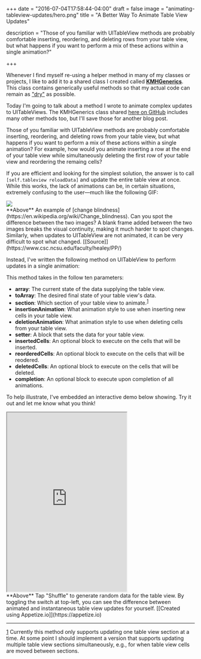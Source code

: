 +++
date = "2016-07-04T17:58:44-04:00"
draft = false
image = "animating-tableview-updates/hero.png"
title = "A Better Way To Animate Table View Updates"

description = "Those of you familiar with UITableView methods are probably comfortable inserting, reordering, and deleting rows from your table view, but what happens if you want to perform a mix of these actions within a single animation?"

+++

Whenever I find myself re-using a helper method in many of my classes or projects, I like to add it to a shared class I created called [**KMHGenerics**](https://github.com/kenmhaggerty/KMHGenerics). This class contains generically useful methods so that my actual code can remain as ["dry"](https://en.wikipedia.org/wiki/Don%27t_repeat_yourself) as possible.

Today I'm going to talk about a method I wrote to animate complex updates to UITableViews. The KMHGenerics class shared [here on GitHub](https://github.com/kenmhaggerty/KMHGenerics) includes many other methods too, but I'll save those for another blog post.

Those of you familiar with UITableView methods are probably comfortable inserting, reordering, and deleting rows from your table view, but what happens if you want to perform a mix of these actions within a single animation? For example, how would you animate inserting a row at the end of your table view while simultaneously deleting the first row of your table view and reordering the remaing cells?

If you are efficient and looking for the simplest solution, the answer is to call `[self.tableview reloadData]` and update the entire table view at once. While this works, the lack of animations can be, in certain situations, extremely confusing to the user&mdash;much like the following GIF:

<div class="figure">
<img src="/blog/images/animating-tableview-updates/change-blindness.gif">
</div>
<span class="caption">**Above** An example of [change blindness](https://en.wikipedia.org/wiki/Change_blindness). Can you spot the difference between the two images? A blank frame added between the two images breaks the visual continuity, making it much harder to spot changes. Similarly, when updates to UITableView are not animated, it can be very difficult to spot what changed. [[Source]](https://www.csc.ncsu.edu/faculty/healey/PP/)</span>

Instead, I've written the following method on UITableView to perform updates in a single animation:

<script src="https://gist.github.com/kenmhaggerty/9c0124d7684413fec140263a3c435aa9.js"></script>

This method takes in the follow ten parameters:

- **array**: The current state of the data supplying the table view.
- **toArray**: The desired final state of your table view's data.
- **section**: Which section of your table view to animate.<sup id="ref_1">[1](#footnote_1)</sup>
- **insertionAnimation**: What animation style to use when inserting new cells in your table view.
- **deletionAnimation**: What animation style to use when deleting cells from your table view.
- **setter**: A block that sets the data for your table view.
- **insertedCells**: An optional block to execute on the cells that will be inserted.
- **reorderedCells**: An optional block to execute on the cells that will be reodered.
- **deletedCells**: An optional block to execute on the cells that will be deleted.
- **completion**: An optional block to execute upon completion of all animations.

To help illustrate, I've embedded an interactive demo below showing. Try it out and let me know what you think!

<div class="figure">
<iframe class="figureContent" src="https://appetize.io/embed/qkm9627b77pvrr7rqf831ty84r?device=iphone4s&scale=100&autoplay=true&orientation=portrait&screenOnly=true" width="320px" height="480px" scrolling="no"></iframe>
</div>
<span class="caption">**Above** Tap "Shuffle" to generate random data for the table view. By toggling the switch at top-left, you can see the difference between animated and instantaneous table view updates for yourself. [[Created using Appetize.io]](https://appetize.io)</span>

* * *
<p class="footnotes">
<a name="footnote_1" href="#ref_1">1</a> Currently this method only supports updating one table view section at a time. At some point I should implement a version that supports updating multiple table view sections simultaneously, e.g., for when table view cells are moved between sections.
</p>
